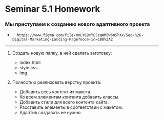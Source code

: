 # Seminar 5.1 Homework

### Мы приступаем к созданию нового адаптивного проекта

-       https://www.figma.com/file/mnLY69cYE5cqWM5w6n5hXx/Seo-%26-Digital-Marketing-Landing-Page?node-id=188%3A2
---

1. Создать новую папку, в ней сделать заготовку:
    * index.html
    * style.css
    * img  

  
2. Полностью реализовать вёрстку проекта:
    * Добавить весь контент из макета.
    * Ко всем элементам контента добавить классы.
    * Добавить стили для всего контента сайта.
    * Расставить элементы в соответствии с макетом.
    * Адаптив создавать не нужно.